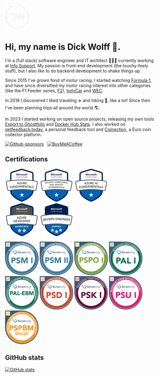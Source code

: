 <img src="./img/dw.png" width="80" height="80" alt="Dick Wolff"/>

# Hi, my name is Dick Wolff 🐺.

I'm a (full stack) software engineer and IT architect 👨🏻‍💻 currently working at [Info Support](https://infosupport.com). My passion is front-end development (the touchy-feely stuff), but I also like to do backend development to shake things up. 

Since 2015 I've grown fond of motor racing. I started watching [Formula 1](https://formula1.com), and have since diversified my motor racing interest into other categories (like the F1 Feeder series, [F2](https://www.fiaformula2.com)), [IndyCar](https://indycar.com) and [WEC](https://fiawec.com).

In 2018 I discovered I liked traveling ✈️ and hiking 🥾, like a lot! Since then I've been planning trips all around the world 🌎.

In 2023 I started working on open source projects, releasing my own tools [Export to Ghostfolio](https://github.com/dickwolff/Export-To-Ghostfolio) and [Docker Hub Stats](https://github.com/dickwolff/Docker-Hub-Stats). I also worked on [getfeedback.today](https://getfeedback.today), a personal feedback tool and [Coinection](https://coinection.eu), a Euro coin collector platform.

[![Github-sponsors](https://img.shields.io/badge/sponsor-30363D?style=for-the-badge&logo=GitHub-Sponsors&logoColor=#EA4AAA)](https://github.com/sponsors/dickwolff) &nbsp;
[![BuyMeACoffee](https://img.shields.io/badge/Buy%20Me%20a%20Coffee-ffdd00?style=for-the-badge&logo=buy-me-a-coffee&logoColor=black)](https://www.buymeacoffee.com/dickw0lff)

## Certifications

[![January 6, 2021](/img/az-900.png)](https://learn.microsoft.com/api/credentials/share/en-us/dickw0lff/C21C3C791CF682D2?sharingId=1A0C846437215B22) [![March 21, 2024](/img/sc-900.png)](https://learn.microsoft.com/api/credentials/share/en-us/dickw0lff/70B6FDDCE06CA0EA?sharingId=1A0C846437215B22) [![March 11, 2024](/img/ai-900.png)](https://learn.microsoft.com/api/credentials/share/en-us/dickw0lff/337411E3DDFC1AA6?sharingId=1A0C846437215B22) \
[![November 14, 2023](/img/az-204.png)](https://learn.microsoft.com/api/credentials/share/en-us/dickw0lff/89D1A34C9E1FF89C?sharingId=1A0C846437215B22) [![January 4, 2024](/img/az-400.png)](https://learn.microsoft.com/api/credentials/share/en-us/dickw0lff/44A43B9FAF16EC49?sharingId=1A0C846437215B22)

[![September 5, 2023](/img/psm1.png)](https://www.credly.com/badges/05720351-9f6f-46c4-bdda-9d0eb6fd4a53/public_url) 
[![August 22, 2024](/img/psm2.png)](https://www.credly.com/badges/c2c2807f-8050-4b05-995d-ce72dc0a1257/public_url) 
[![September 9, 2023](/img/pspo1.png)](https://www.credly.com/badges/b8a7f76b-46a1-4f20-ba14-1cd704a88438/public_url)
[![June 10, 2024](/img/pal1.png)](https://www.credly.com/badges/318b7c8c-493e-46f8-93b6-d362d868196e/public_url) 
[![August 25, 2024](/img/pal-ebm.png)](https://www.credly.com/badges/5aab2a44-a28c-4efe-9a55-fec8e12ec3e6/public_url)
[![November 24, 2023](/img/psd1.png)](https://www.credly.com/badges/5613f069-daa8-4e13-8b3a-1e216f5d2b9b/public_url) 
[![November 30, 2023](/img/psk1.png)](https://www.credly.com/badges/66a8281f-7ab7-44d4-8ee1-69f295b042cc/public_url) 
[![August 21, 2024](/img/psu1.png)](https://www.credly.com/badges/e37b544e-70d7-4da6-9795-308a7b183f26/public_url) 
[![October 16, 2024](/img/pspbm.png)](https://www.credly.com/badges/144c993d-788a-4cce-a84b-f7873856b5b0/public_url) 

## GitHub stats

[![GitHub stats](https://dickwolff-github-stats.vercel.app/api?username=dickwolff)](https://github.com/dickwolff)
<!--
**dickwolff/dickwolff** is a ✨ _special_ ✨ repository because its `README.md` (this file) appears on your GitHub profile.

Here are some ideas to get you started:

- 🔭 I’m currently working on ...
- 🌱 I’m currently learning ...
- 👯 I’m looking to collaborate on ...
- 🤔 I’m looking for help with ...
- 💬 Ask me about ...
- 📫 How to reach me: ...
- 😄 Pronouns: ...
- ⚡ Fun fact: ...
-->
